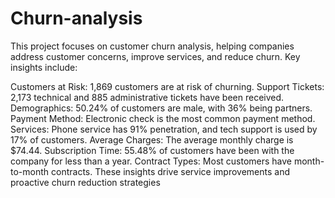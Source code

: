 # Churn-analysis
This project focuses on customer churn analysis, helping companies address customer concerns, improve services, and reduce churn. 
 Key insights include:

Customers at Risk: 1,869 customers are at risk of churning.
Support Tickets: 2,173 technical and 885 administrative tickets have been received.
Demographics: 50.24% of customers are male, with 36% being partners.
Payment Method: Electronic check is the most common payment method.
Services: Phone service has 91% penetration, and tech support is used by 17% of customers.
Average Charges: The average monthly charge is $74.44.
Subscription Time: 55.48% of customers have been with the company for less than a year.
Contract Types: Most customers have month-to-month contracts.
These insights drive service improvements and proactive churn reduction strategies
